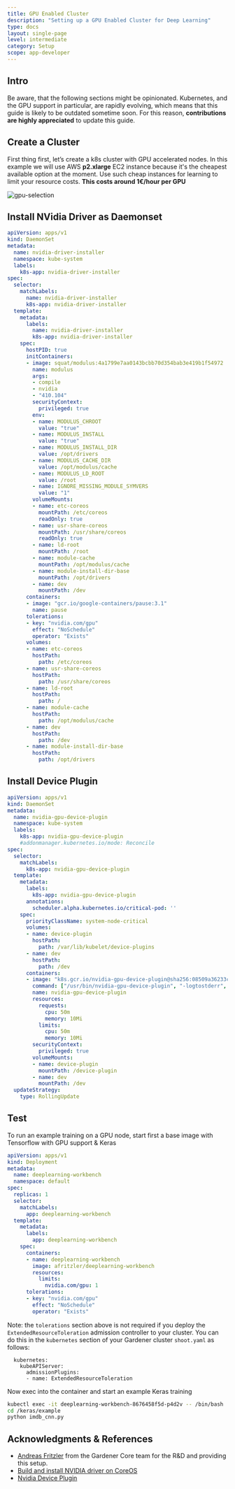 ```yaml
---
title: GPU Enabled Cluster
description: "Setting up a GPU Enabled Cluster for Deep Learning"
type: docs
layout: single-page
level: intermediate
category: Setup
scope: app-developer
---
```

## Intro
Be aware, that the following sections might be opinionated. Kubernetes, and the GPU support in particular, 
are rapidly evolving, which means that this guide is likely to be outdated sometime soon. For this reason, 
**contributions are highly appreciated** to update this guide.

## Create a Cluster
First thing first, let’s create a k8s cluster with GPU accelerated nodes. In this example we will use AWS 
**p2.xlarge** EC2 instance because it's the cheapest available option at the moment. Use such cheap instances 
for learning to limit your resource costs. **This costs around 1€/hour per GPU**

![gpu-selection](howto-gpu.png)

## Install NVidia Driver as Daemonset

```yaml
apiVersion: apps/v1
kind: DaemonSet
metadata:
  name: nvidia-driver-installer
  namespace: kube-system
  labels:
    k8s-app: nvidia-driver-installer
spec:
  selector:
    matchLabels:
      name: nvidia-driver-installer
      k8s-app: nvidia-driver-installer
  template:
    metadata:
      labels:
        name: nvidia-driver-installer
        k8s-app: nvidia-driver-installer
    spec:
      hostPID: true
      initContainers:
      - image: squat/modulus:4a1799e7aa0143bcbb70d354bab3e419b1f54972
        name: modulus
        args:
        - compile
        - nvidia
        - "410.104"
        securityContext:
          privileged: true
        env:
        - name: MODULUS_CHROOT
          value: "true"
        - name: MODULUS_INSTALL
          value: "true"
        - name: MODULUS_INSTALL_DIR
          value: /opt/drivers
        - name: MODULUS_CACHE_DIR
          value: /opt/modulus/cache
        - name: MODULUS_LD_ROOT
          value: /root
        - name: IGNORE_MISSING_MODULE_SYMVERS
          value: "1"          
        volumeMounts:
        - name: etc-coreos
          mountPath: /etc/coreos
          readOnly: true
        - name: usr-share-coreos
          mountPath: /usr/share/coreos
          readOnly: true
        - name: ld-root
          mountPath: /root
        - name: module-cache
          mountPath: /opt/modulus/cache
        - name: module-install-dir-base
          mountPath: /opt/drivers
        - name: dev
          mountPath: /dev
      containers:
      - image: "gcr.io/google-containers/pause:3.1"
        name: pause
      tolerations:
      - key: "nvidia.com/gpu"
        effect: "NoSchedule"
        operator: "Exists"
      volumes:
      - name: etc-coreos
        hostPath:
          path: /etc/coreos
      - name: usr-share-coreos
        hostPath:
          path: /usr/share/coreos
      - name: ld-root
        hostPath:
          path: /
      - name: module-cache
        hostPath:
          path: /opt/modulus/cache
      - name: dev
        hostPath:
          path: /dev
      - name: module-install-dir-base
        hostPath:
          path: /opt/drivers
```

## Install Device Plugin

```yaml
apiVersion: apps/v1
kind: DaemonSet
metadata:
  name: nvidia-gpu-device-plugin
  namespace: kube-system
  labels:
    k8s-app: nvidia-gpu-device-plugin
    #addonmanager.kubernetes.io/mode: Reconcile
spec:
  selector:
    matchLabels:
      k8s-app: nvidia-gpu-device-plugin
  template:
    metadata:
      labels:
        k8s-app: nvidia-gpu-device-plugin
      annotations:
        scheduler.alpha.kubernetes.io/critical-pod: ''
    spec:
      priorityClassName: system-node-critical
      volumes:
      - name: device-plugin
        hostPath:
          path: /var/lib/kubelet/device-plugins
      - name: dev
        hostPath:
          path: /dev
      containers:
      - image: "k8s.gcr.io/nvidia-gpu-device-plugin@sha256:08509a36233c5096bb273a492251a9a5ca28558ab36d74007ca2a9d3f0b61e1d"
        command: ["/usr/bin/nvidia-gpu-device-plugin", "-logtostderr", "-host-path=/opt/drivers/nvidia"]
        name: nvidia-gpu-device-plugin
        resources:
          requests:
            cpu: 50m
            memory: 10Mi
          limits:
            cpu: 50m
            memory: 10Mi
        securityContext:
          privileged: true
        volumeMounts:
        - name: device-plugin
          mountPath: /device-plugin
        - name: dev
          mountPath: /dev
  updateStrategy:
    type: RollingUpdate
```

## Test
To run an example training on a GPU node, start first a base image with Tensorflow with GPU support & Keras

```yaml
apiVersion: apps/v1
kind: Deployment
metadata:
  name: deeplearning-workbench
  namespace: default
spec:
  replicas: 1
  selector:
    matchLabels:
      app: deeplearning-workbench
  template:
    metadata:
      labels:
        app: deeplearning-workbench
    spec:
      containers:
      - name: deeplearning-workbench
        image: afritzler/deeplearning-workbench
        resources:
          limits:
            nvidia.com/gpu: 1
      tolerations:
      - key: "nvidia.com/gpu"
        effect: "NoSchedule"
        operator: "Exists"
```

Note: the `tolerations` section above is not required if you deploy the `ExtendedResourceToleration`
admission controller to your cluster. You can do this in the `kubernetes` section of your Gardener 
cluster `shoot.yaml` as follows:
```
  kubernetes:
    kubeAPIServer:
      admissionPlugins:
      - name: ExtendedResourceToleration
```

Now exec into the container and start an example Keras training

```bash
kubectl exec -it deeplearning-workbench-8676458f5d-p4d2v -- /bin/bash
cd /keras/example
python imdb_cnn.py
```

## Acknowledgments & References
* [Andreas Fritzler](https://github.com/afritzler/kubernetes-gpu) from the Gardener Core team for the R&amp;D and providing this setup.
* [Build and install NVIDIA driver on CoreOS](https://github.com/squat/modulus)
* [Nvidia Device Plugin](https://github.com/kubernetes/kubernetes/blob/master/cluster/addons/device-plugins/nvidia-gpu/daemonset.yaml)
